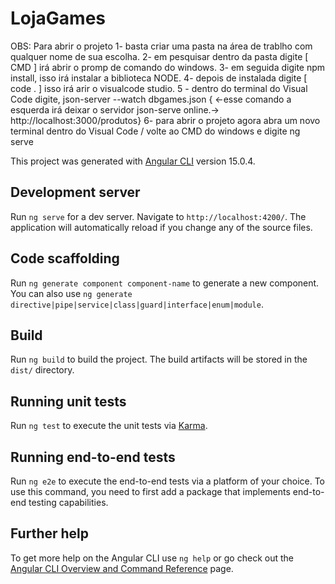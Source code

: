 # LojaGames
OBS: Para abrir o projeto
1- basta criar uma pasta na área de trablho com qualquer nome de sua escolha.
2- em pesquisar dentro da pasta digite [ CMD ] irá abrir o promp de comando do windows.
3- em seguida digite  npm install, isso irá instalar a biblioteca NODE.
4- depois de instalada digite [ code . ] isso irá arir o visualcode studio.
5 - dentro do terminal do Visual Code digite, json-server --watch dbgames.json    { <-esse comando a esquerda irá deixar o servidor json-serve online.-> http://localhost:3000/produtos}
6- para abrir o projeto agora abra um novo terminal dentro do Visual Code / volte ao CMD do windows e digite ng serve

This project was generated with [Angular CLI](https://github.com/angular/angular-cli) version 15.0.4.

## Development server

Run `ng serve` for a dev server. Navigate to `http://localhost:4200/`. The application will automatically reload if you change any of the source files.

## Code scaffolding

Run `ng generate component component-name` to generate a new component. You can also use `ng generate directive|pipe|service|class|guard|interface|enum|module`.

## Build

Run `ng build` to build the project. The build artifacts will be stored in the `dist/` directory.

## Running unit tests

Run `ng test` to execute the unit tests via [Karma](https://karma-runner.github.io).

## Running end-to-end tests

Run `ng e2e` to execute the end-to-end tests via a platform of your choice. To use this command, you need to first add a package that implements end-to-end testing capabilities.

## Further help

To get more help on the Angular CLI use `ng help` or go check out the [Angular CLI Overview and Command Reference](https://angular.io/cli) page.
